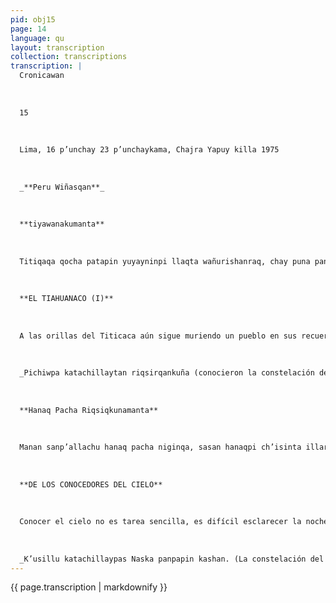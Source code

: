 ```yaml
---
pid: obj15
page: 14
language: qu
layout: transcription
collection: transcriptions
transcription: |
  Cronicawan
  
  
  
  15
  
  
  
  Lima, 16 p’unchay 23 p’unchaykama, Chajra Yapuy killa 1975
  
  
  
  _**Peru Wiñasqan**_
  
  
  
  **tiyawanakumanta**
  
  
  
  Titiqaqa qocha patapin yuyayninpi llaqta wañurishanraq, chay puna panpapin chiriwan kushka watankunata sinpashanraq chay sapan kayninwanmi puñuynin ta t'ikachishanraq, chaypin ñankuna ñawinchispi chinkashanraq. Iskay pachallan nuqanchisman mast'arikun, kay pacha, mana tukukuy llakiq panpapi, hanaq pachataq, ch’askamanta mana wachupi tarpusqa. Manan aspuwan kanchu; wayrallan ichhuwan runaq anchhisqanta willarikunku. Imapaq taq aspuwanpas kanman. Chay iskay pachaq saywanpin Tiyawanaku llaqta saphinta rumiyachiyta qallariran, chaypin runakuna, ñawinchispaq mana riqsisqe apukunawan kushkachakuran chaypin Kalasasaya wak’ata hatarichiran, punkunpitaqmi ch’askakunaq ñanninta kunanakama watarqurqan. T'unapa Apus rimaynillanwan kay llaqtata hatarichiran, ñawpaqtaga rumimantas thuparinman karan hatun sayaq runakunata, chaymantataq unaypaq ch’isiyachiran. Hina tan ninku qelqakuna. Llank’asqanta kutipaspas, huqmanta illarichisqa, hinaspa tiyawanaku runakuna kawsariyta qallaris qa... ruwasqallankutan riqsinchis, paykunamanta yupillantan, makinkumanta rumillata...
  
  
  
  **EL TIAHUANACO (I)**
  
  
  
  A las orillas del Titicaca aún sigue muriendo un pueblo en sus recuerdos, en esos desolados campos, con el frio, están trenzando sus años todavía; en esa soledad siguen florando sus sueños, allí los caminos sólo tienen fin en nuestros ojos. Para nosotros se extienden sólo dos universos, el nuestro, planicie interminable de tristezas; y el cielo, sembrio desordenado de estrellas. No hay nada más; sólo el viento y la paja cuentan las angustias de los hombres. Es suficiente, para qué más... Como inmensa columna de estos dos universos, el pueblo del Tiahuanaco convirtió en piedras sus raíces, allí los hombres se juntaron con dioses desconocidos a nuestros ojos. Allí construyeron el templo del Calasasaya, en su puerta aún estan sujetos insondables caminos de estrellas. Dicen que Tunapa creó el pueblo con su palabra, dicen que antes talló en piedra hombres gigantes, y de allí los sumergió en una nocheinterminable, así nos dicen los libros. Rectificando su trabajo, hizo que amaneciera nuevamente, y que los hombres despertaran de sus sueños...sólo sus construcciones conocemos, sólo sus huellas, sus pétreas manos...
  
  
  
  _Pichiwpa katachillaytan riqsirqankuña (conocieron la constelación del ave). _
  
  
  
  **Hanaq Pacha Riqsiqkunamanta**
  
  
  
  Manan sanp’allachu hanaq pacha niginqa, sasan hanaqpi ch’isinta illarichiy, sasallataqmi hanaqpi ñankuna qatipayqa. Ch’askallisqa tutan pashkariyqa, kunankamapas ancha sasaragmi, aswan sasataqmi qayna karan, mana ima yanapayuq ñawillawan, ñusqunllawan rikuyqa ch’arwisqa khipu paskay hinaraqmi kanman karan. awqaq, runaknaqa sasaña kaqtinpas pashkananpunin karan, chaysasamanta qespiyqa, chajra llank’aypin yanaparan, wata riqsiypi, killa yupaypi iman yanaparan." Intipas, ch’askapas qoyllurpas riqsisqa ñantan purinku; yupasqa p’unchaypi; chaymi runa masinchista yachachiran, imamit'api kasqanta, immit'api tarpunanta, immit'api oqarinanta, ima mit'apaq ruruta waqaycha nanta ima. Chayraykun watuqkuna, willka umakuna ima hanaqmanta yacharqanku aswanta llaqta runamanta. Kay mit'akunaq yachasqantan qerokunapi llinpirqan, wak’ankunapi llinpirqanku, chaypi willa taqehina qhepananpaq. Naska sutiyuq llaqtan hanaqmanta ancha yachay hiyuq karanku, paykunan chillaykunata; riqsirqanku —hinatan ninku hamawt'akuna— pichiwpa, k’usilluqpa katachillaykunata, chaywantaqmi watarqankuña intita, ch’askata ima. Kay Naskapi tiyaq runakuna, kay yachasqankuta Naska Panpapi, Ingenio sutiyuq panpapi llinpi ranku yachayninkuta, an cha hatun ñankunata hina. Hinallatan kunankamapas qhawashanchis —ichaqa ñawsa qhawaytan qhawanchis— imatas, nin, imaynatan chaypi rikuran ku; manan chayta yachakunraqchu, ichaqa chaypin kashan, chaypitaqcha kanqa... (w.h.de.m.s.)
  
  
  
  **DE LOS CONOCEDORES DEL CIELO**
  
  
  
  Conocer el cielo no es tarea sencilla, es difícil esclarecer la noche de los cielos, y es difíci también seguir las sendas siderales desentreñar el misterio de las noches estrelladas hos día es aún difícil, mucho más lo fue en el pasado sin medios auxiliares, sólo con los ojos; ver sólo con el cerebro significó desenrredar la más compleja de las madejas. Pero por compleja que necesariamente que afrontarla, liberarse de esa dificultad fue ayudar la agricultura, fue conoce los años y los meses El sol, las estrellas y todos los luceros tienen sendas conocidas, días contados; eso enseño a los hombres a conocer su tiempo, a saber de la época de la siembra, de la época de las mieses, y también la época de guardar las semillas. Fueron los sacerdotes los que supieron más de los cielos. Estos sus conocimientos grabaron en vasos, en las paredes de los templos para que quede como un sagrado calendario. El pueblo de Nasca, tuvo conocimientos astrológicos, conocieron diversas constelaciones, conocieron —así dicen los entendidos— las constelaciones del ave, la del mono etc. conocieron también del sol y de las estrellas. Los habitantes de Nasca, señalaron en las pampas de nasca, en las pampas del Ingenio esos conocimientos, esas sendas. Así permanecen hasta nuestros días —pero miramos como ciegos— qué dicen, cómo leyeron en ellos, aún no se sabe nada; pero ahí están, y ahí permanecerán por siem"osirqanku ñawraq kata lfuese la tarea, tuvieron! pre....
  
  
  
  _K’usillu katachillaypas Naska panpapin kashan. (La constelación del mono también está en la pampa de Nasca). _
---
```


{{ page.transcription | markdownify }}
